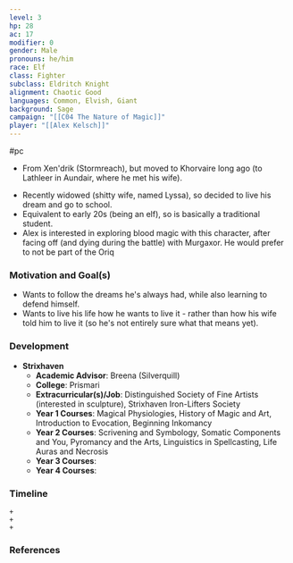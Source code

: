 ```yaml
---
level: 3
hp: 28
ac: 17
modifier: 0
gender: Male
pronouns: he/him
race: Elf
class: Fighter
subclass: Eldritch Knight
alignment: Chaotic Good
languages: Common, Elvish, Giant
background: Sage
campaign: "[[C04 The Nature of Magic]]"
player: "[[Alex Kelsch]]"
---
```

 #pc 

- From Xen'drik (Stormreach), but moved to Khorvaire long ago (to Lathleer in Aundair, where he met his wife).
* Recently widowed (shitty wife, named Lyssa), so decided to live his dream and go to school.
* Equivalent to early 20s (being an elf), so is basically a traditional student.
* Alex is interested in exploring blood magic with this character, after facing off (and dying during the battle) with Murgaxor. He would prefer to not be part of the Oriq 

### Motivation and Goal(s)

- Wants to follow the dreams he's always had, while also learning to defend himself.
- Wants to live his life how he wants to live it - rather than how his wife told him to live it (so he's not entirely sure what that means yet).

### Development

- **Strixhaven**
	- **Academic Advisor**: Breena (Silverquill)
	- **College**: Prismari
	- **Extracurricular(s)/Job**: Distinguished Society of Fine Artists (interested in sculpture), Strixhaven Iron-Lifters Society
	- **Year 1 Courses**: Magical Physiologies, History of Magic and Art, Introduction to Evocation, Beginning Inkomancy
	- **Year 2 Courses**: Scrivening and Symbology, Somatic Components and You, Pyromancy and the Arts, Linguistics in Spellcasting, Life Auras and Necrosis
	- **Year 3 Courses**: 
	- **Year 4 Courses**: 

### Timeline

```timeline
+
+
+
```

### References
